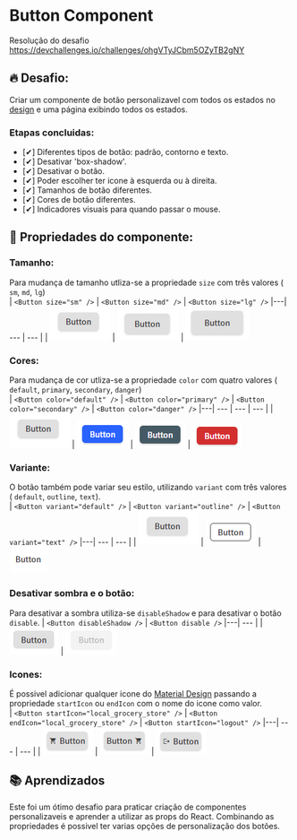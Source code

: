 # Button Component

Resolução do desafio <a href="https://devchallenges.io/challenges/ohgVTyJCbm5OZyTB2gNY">https://devchallenges.io/challenges/ohgVTyJCbm5OZyTB2gNY</a>

## 🔥 Desafio:
Criar um componente de botão personalizavel com todos os estados no <a href="https://www.figma.com/file/vfMDJhGGnqfaskO2aud06o/button-component?node-id=0%3A1">design</a> e uma página exibindo todos os estados.

### Etapas concluidas:
* [✔] Diferentes tipos de botão: padrão, contorno e texto.
* [✔] Desativar 'box-shadow'.
* [✔] Desativar o botão.
* [✔] Poder escolher ter icone à esquerda ou à direita.
* [✔] Tamanhos de botão diferentes.
* [✔] Cores de botão diferentes.
* [✔] Indicadores visuais para quando passar o mouse.

## 🎨 Propriedades do componente:
### Tamanho:
Para mudança de tamanho utliza-se a propriedade `size` com três valores ( `sm`, `md`, `lg`)
<br />
| `<Button size="sm" />` | `<Button size="md" />` | `<Button size="lg" />`
|---| --- | --- |
| ![screen](./.github/images/print_1.png) | ![screen](./.github/images/print_2.png) | ![screen](./.github/images/print_3.png)

### Cores:
Para mudança de cor utliza-se a propriedade `color` com quatro valores ( `default`, `primary`, `secondary`, `danger`)
<br />
| `<Button color="default" />` | `<Button color="primary" />` | `<Button color="secondary" />` | `<Button color="danger" />`
|---| --- | --- | --- |
| ![screen](./.github/images/print_1.png) | ![screen](./.github/images/print_4.png) | ![screen](./.github/images/print_5.png) | ![screen](./.github/images/print_6.png)

### Variante:
O botão também pode variar seu estilo, utilizando `variant` com três valores ( `default`, `outline`, `text`).
<br />
| `<Button variant="default" />` | `<Button variant="outline" />` | `<Button variant="text" />`
|---| --- | --- |
| ![screen](./.github/images/print_1.png) | ![screen](./.github/images/print_7.png) | ![screen](./.github/images/print_8.png)

### Desativar sombra e o botão:
Para desativar a sombra utiliza-se `disableShadow` e para desativar o botão `disable`.
| `<Button disableShadow />` | `<Button disable />`
|---| --- |
| ![screen](./.github/images/print_9.png) | ![screen](./.github/images/print_10.png) 

### Icones:
É possivel adicionar qualquer icone do <a href="https://google.github.io/material-design-icons/">Material Design</a> passando a propriedade `startIcon` ou `endIcon` com o nome do icone como valor.
<br />
| `<Button startIcon="local_grocery_store" />` | `<Button endIcon="local_grocery_store" />` | `<Button startIcon="logout" />`
|---| --- | --- |
| ![screen](./.github/images/print_11.png) | ![screen](./.github/images/print_12.png) | ![screen](./.github/images/print_13.png)

## 📚 Aprendizados
Este foi um ótimo desafio para praticar criação de componentes personalizaveis e aprender a utilizar as props do React.
Combinando as propriedades é possivel ter varias opções de personalização dos botões.